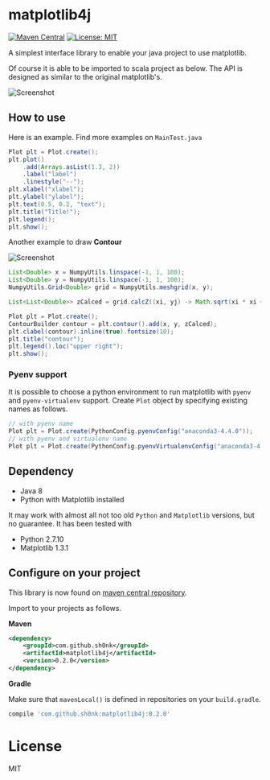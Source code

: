# matplotlib4j

[![Maven Central](https://maven-badges.herokuapp.com/maven-central/com.github.sh0nk/matplotlib4j/badge.svg)](https://maven-badges.herokuapp.com/maven-central/com.github.sh0nk/matplotlib4j) [![License: MIT](https://img.shields.io/badge/License-MIT-yellow.svg)](https://opensource.org/licenses/MIT)


A simplest interface library to enable your java project to use matplotlib.

Of course it is able to be imported to scala project as below. The API is designed as similar to the original matplotlib's.

![Screenshot](https://user-images.githubusercontent.com/6478810/31043250-bdacdd12-a5f3-11e7-88ee-0e91c851c6f7.png)

## How to use

Here is an example. Find more examples on `MainTest.java`

```java
Plot plt = Plot.create();
plt.plot()
    .add(Arrays.asList(1.3, 2))
    .label("label")
    .linestyle("--");
plt.xlabel("xlabel");
plt.ylabel("ylabel");
plt.text(0.5, 0.2, "text");
plt.title("Title!");
plt.legend();
plt.show();
```

Another example to draw **Contour**

![Screenshot](https://user-images.githubusercontent.com/6478810/31847390-d2422f2a-b656-11e7-9fca-d503cd70a253.png)

```java
List<Double> x = NumpyUtils.linspace(-1, 1, 100);
List<Double> y = NumpyUtils.linspace(-1, 1, 100);
NumpyUtils.Grid<Double> grid = NumpyUtils.meshgrid(x, y);

List<List<Double>> zCalced = grid.calcZ((xi, yj) -> Math.sqrt(xi * xi + yj * yj));

Plot plt = Plot.create();
ContourBuilder contour = plt.contour().add(x, y, zCalced);
plt.clabel(contour).inline(true).fontsize(10);
plt.title("contour");
plt.legend().loc("upper right");
plt.show();
```

### Pyenv support

It is possible to choose a python environment to run matplotlib with `pyenv` and `pyenv-virtualenv` support. Create `Plot` object by specifying existing names as follows.

```java
// with pyenv name
Plot plt = Plot.create(PythonConfig.pyenvConfig("anaconda3-4.4.0"));
// with pyenv and virtualenv name
Plot plt = Plot.create(PythonConfig.pyenvVirtualenvConfig("anaconda3-4.4.0", "env_plot"));
```

## Dependency

* Java 8
* Python with Matplotlib installed

It may work with almost all not too old `Python` and `Matplotlib` versions, but no guarantee. It has been tested with 

* Python 2.7.10
* Matplotlib 1.3.1

## Configure on your project

This library is now found on [maven central repository](http://search.maven.org/#artifactdetails%7Ccom.github.sh0nk%7Cmatplotlib4j%7C0.1.0%7Cjar).

Import to your projects as follows.

**Maven**

```xml
<dependency>
    <groupId>com.github.sh0nk</groupId>
    <artifactId>matplotlib4j</artifactId>
    <version>0.2.0</version>
</dependency>
```

**Gradle**

Make sure that `mavenLocal()` is defined in repositories on your `build.gradle`.

```groovy
compile 'com.github.sh0nk:matplotlib4j:0.2.0'
```

# License

MIT

